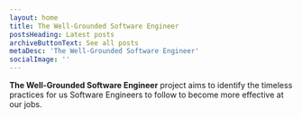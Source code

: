 ```yaml
---
layout: home
title: The Well-Grounded Software Engineer
postsHeading: Latest posts
archiveButtonText: See all posts
metaDesc: 'The Well-Grounded Software Engineer'
socialImage: ''
---
```


**The Well-Grounded Software Engineer** project aims to identify the timeless practices for us Software Engineers to follow to become more effective at our jobs.
